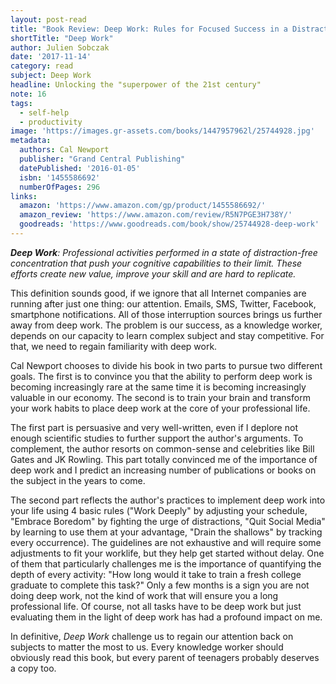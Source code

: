 ```yaml
---
layout: post-read
title: "Book Review: Deep Work: Rules for Focused Success in a Distracted World"
shortTitle: "Deep Work"
author: Julien Sobczak
date: '2017-11-14'
category: read
subject: Deep Work
headline: Unlocking the "superpower of the 21st century"
note: 16
tags:
  - self-help
  - productivity
image: 'https://images.gr-assets.com/books/1447957962l/25744928.jpg'
metadata:
  authors: Cal Newport
  publisher: "Grand Central Publishing"
  datePublished: '2016-01-05'
  isbn: '1455586692'
  numberOfPages: 296
links:
  amazon: 'https://www.amazon.com/gp/product/1455586692/'
  amazon_review: 'https://www.amazon.com/review/R5N7PGE3H738Y/'
  goodreads: 'https://www.goodreads.com/book/show/25744928-deep-work'
---
```


*__Deep Work__: Professional activities performed in a state of distraction-free concentration that push your cognitive capabilities to their limit. These efforts create new value, improve your skill and are hard to replicate.*

This definition sounds good, if we ignore that all Internet companies are running after just one thing: our attention. Emails, SMS, Twitter, Facebook, smartphone notifications. All of those interruption sources brings us further away from deep work. The problem is our success, as a knowledge worker, depends on our capacity to learn complex subject and stay competitive. For that, we need to regain familiarity with deep work.

Cal Newport chooses to divide his book in two parts to pursue two different goals. The first is to convince you that the ability to perform deep work is becoming increasingly rare at the same time it is becoming increasingly valuable in our economy. The second is to train your brain and transform your work habits to place deep work at the core of your professional life.

The first part is persuasive and very well-written, even if I deplore not enough scientific studies to further support the author's arguments. To complement, the author resorts on common-sense and celebrities like Bill Gates and JK Rowling. This part totally convinced me of the importance of deep work and I predict an increasing number of publications or books on the subject in the years to come.

The second part reflects the author's practices to implement deep work into your life using 4 basic rules ("Work Deeply" by adjusting your schedule, "Embrace Boredom" by fighting the urge of distractions, "Quit Social Media" by learning to use them at your advantage, "Drain the shallows" by tracking every occurrence). The guidelines are not exhaustive and will require some adjustments to fit your worklife, but they help get started without delay. One of them that particularly challenges me is the importance of quantifying the depth of every activity: "How long would it take to train a fresh college graduate to complete this task?" Only a few months is a sign you are not doing deep work, not the kind of work that will ensure you a long professional life. Of course, not all tasks have to be deep work but just evaluating them in the light of deep work has had a profound impact on me.

In definitive, *Deep Work* challenge us to regain our attention back on subjects to matter the most to us. Every knowledge worker should obviously read this book, but every parent of teenagers probably deserves a copy too.

